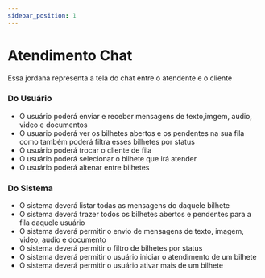 ```yaml
---
sidebar_position: 1
---
```


# Atendimento Chat

Essa jordana representa a tela do chat entre o atendente e o cliente

### Do Usuário

- O usuário poderá enviar e receber mensagens de texto,imgem, audio, video e documentos
- O usuario poderá ver os bilhetes abertos e os pendentes na sua fila como também poderá filtra esses bilhetes por status
- O usuário poderá trocar o cliente de fila
- O usuário poderá selecionar o bilhete que irá atender
- O usuário poderá altenar entre bilhetes


### Do Sistema
- O sistema deverá listar todas as mensagens do daquele bilhete
- O sistema deverá trazer todos os bilhetes abertos e pendentes para a fila daquele usuário
- O sistema deverá permitir o envio de mensagens de texto, imagem, video, audio e documento 
- O sistema deverá permitir o filtro de bilhetes por status
- O sistema deverá permitir o usuário iniciar o atendimento de um bilhete
- O sistema deverá permitir o usuário ativar mais de um bilhete



